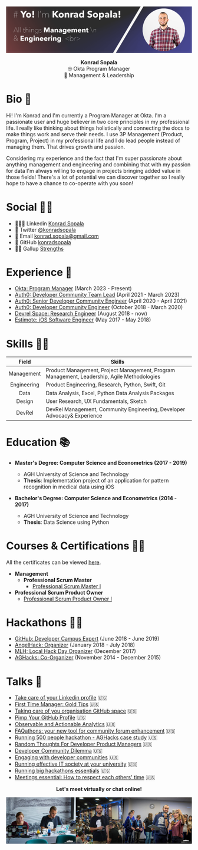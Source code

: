![](/Assets/GitHubBanner.png)

<p align="center">
<b> Konrad Sopala </b> <br>
🤓 Okta Program Manager <br>
🔧 Management & Leadership <br>
</p>

# Bio 👋

Hi! I'm Konrad and I'm currently a Program Manager at Okta. I'm a passionate user and huge believer in two core principles in my professional life. I really like thinking about things holistically and connecting the docs to make things work and serve their needs. I use 3P Management (Product, Program, Project) in my professional life and I do lead people instead of managing them. That drives growth and passion.

Considering my experience and the fact that I'm super passionate about anything management and engineering and combining that with my passion for data I'm always willing to engage in projects bringing added value in those fields! There's a lot of potential we can discover together so I really hope to have a chance to co-operate with you soon!

# Social 🤜🤛

* 👨🏽‍🎓 Linkedin  [Konrad Sopala](www.linkedin.com/in/konradsopala)
* 🐤 Twitter  [@konradsopala](https://twitter.com/konradsopala)
* 📧 Email  [konrad.sopala@gmail.com](konrad.sopala@gmail.com)
* 🐙 GitHub  [konradsopala](https://github.com/konradsopala)
* 💪🏼 Gallup [Strengths](https://github.com/konradsopala/github-linkedin/blob/master/GallupInstitute/CliftonStrengthsFinder.md)

# Experience 🧓

* [Okta: Program Manager](https://www.okta.com/) (March 2023 - Present) <br>
* [Auth0: Developer Community Team Lead](https://auth0.com/) (April 2021 - March 2023) <br>
* [Auth0: Senior Developer Community Engineer](https://auth0.com/) (April 2020 - April 2021) <br>
* [Auth0: Developer Community Engineer](https://auth0.com/) (October 2018 - March 2020) <br>
* [Devrel Space: Research Engineer](https://twitter.com/devrelspace) (August 2018 - now) <br>
* [Estimote: iOS Software Engineer](https://estimote.com/) (May 2017 - May 2018) <br>

# Skills 🙅‍♂️

|         Field        | Skills                                                                                      |
|:--------------------:|---------------------------------------------------------------------------------------------|
|       Management     | Product Management, Project Management, Program Management, Leadership, Agile Methodologies |
|      Engineering     | Product Engineering, Research, Python, Swift, Git                                           |
|          Data        | Data Analysis, Excel, Python Data Analysis Packages                                         |
|         Design       | User Research, UX Fundamentals, Sketch                                                      |
|        DevRel        | DevRel Management, Community Engineering, Developer Advocacy& Experience                    |

# Education 📚

* **Master's Degree: Computer Science and Econometrics (2017 - 2019)**
    * AGH University of Science and Technology
    * **Thesis**: Implementation project of an application for pattern recognition in medical data using iOS

* **Bachelor's Degree: Computer Science and Econometrics (2014 - 2017)**
    * AGH University of Science and Technology
    * **Thesis**: Data Science using Python

# Courses & Certifications 👨‍🏫

All the certificates can be viewed [here](https://github.com/konradsopala/github-linkedin/tree/master/Certificates).

* **Management**
  * **Professional Scrum Master**
    * [Professional Scrum Master I](https://www.scrum.org/professional-scrum-master-i-certification)
* **Professional Scrum Product Owner**
    * [Professional Scrum Product Owner I](https://www.scrum.org/professional-scrum-product-owner-i-certification)

# Hackathons 🙋‍♂️

* [GitHub: Developer Campus Expert](https://education.github.com/students/experts) (June 2018 - June 2019) <br>
* [AngelHack: Organizer](https://angelhack.com/) (January 2018 - July 2018) <br>
* [MLH: Local Hack Day Organizer](https://localhackday.mlh.io/) (December 2017) <br>
* [AGHacks: Co-Organizer](https://pl-pl.facebook.com/AGHacks) (November 2014 - December 2015) <br>

# Talks 🎤

* [Take care of your Linkedin profile](https://github.com/konradsopala/github-linkedin/blob/master/Presentations/TakeCareOfYourLinkedinLProfile.pdf) 🇺🇸<br>
* [First Time Manager: Gold Tips](https://github.com/konradsopala/github-linkedin/blob/master/Presentations/FirstTimeManager.pdf) 🇺🇸<br>
* [Taking care of you organisation GitHub space](https://github.com/konradsopala/github-linkedin/blob/master/Presentations/CompanyGitHubSpace.pdf) 🇺🇸<br>
* [Pimp Your GitHub Profile](https://github.com/konradsopala/github-linkedin/blob/master/Presentations/PimpYourGitHubProfile.pdf) 🇺🇸<br>
* [Observable and Actionable Analytics](https://github.com/konradsopala/github-linkedin/blob/master/Presentations/ObservableAndActionableAnalytics.pdf) 🇺🇸<br>
* [FAQathons: your new tool for community forum enhancement](https://github.com/konradsopala/github-linkedin/blob/master/Presentations/FAQathons.pdf) 🇺🇸<br>
* [Running 500 people hackathon - AGHacks case study](https://github.com/konradsopala/github-linkedin/blob/master/Presentations/Running500peoplehackathon.pdf) 🇺🇸<br>
* [Random Thoughts For Developer Product Managers](https://github.com/konradsopala/github-linkedin/blob/master/Presentations/RandomThoughtsForDeveloperProductManagers.pdf) 🇺🇸<br>
* [Developer Community Dilemma](https://github.com/konradsopala/github-linkedin/blob/master/Presentations/DeveloperCommunityDilemma.pdf) 🇺🇸<br>
* [Engaging with developer communities](https://github.com/konradsopala/github-linkedin/blob/master/Presentations/EngagingWithDeveloperCommunity.pdf) 🇺🇸<br>
* [Running effective IT society at your university](https://github.com/konradsopala/github-linkedin/blob/master/Presentations/GitHubCampusExpertsPresentation.pdf) 🇺🇸<br>
* [Running big hackathons essentials](https://github.com/konradsopala/github-linkedin/blob/master/Presentations/RunningBigHackathons.pdf) 🇺🇸<br>
* [Meetings essential: How to respect each others' time](https://github.com/konradsopala/github-linkedin/blob/master/Presentations/MeetingsEssentials.pdf) 🇺🇸<br>

<p align="center">
<b> Let's meet virtually or chat online! </b> <br>
</p>

![](/Assets/CoverBottom.png)
